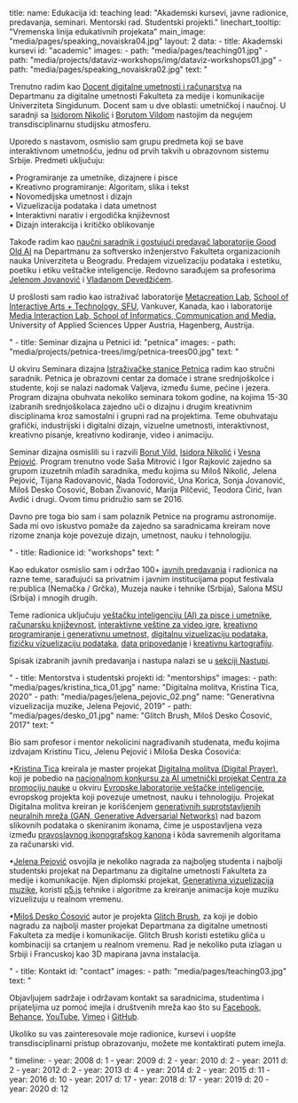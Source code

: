 title: 
    name: Edukacija
id: teaching
lead: "Akademski kursevi, javne radionice, predavanja, seminari. Mentorski rad. Studentski projekti."
linechart_tooltip: "Vremenska linija edukativnih projekata"
main_image: "media/pages/speaking_novaiskra04.jpg"
layout: 2
data:
    - title: Akademski kursevi
      id: "academic"
      images: 
        - path: "media/pages/teaching01.jpg"
        - path: "media/projects/dataviz-workshops/img/dataviz-workshops01.jpg"
        - path: "media/pages/speaking_novaiskra02.jpg"
      text: "<p>Trenutno radim kao <a href='https://fmk.singidunum.ac.rs/profesori/uros-krcadinac/' target='_blank'>Docent digitalne umetnosti i računarstva</a> na Departmanu za digitalne umetnosti Fakulteta za medije i komunikacije Univerziteta Singidunum. Docent sam u dve oblasti: umetničkoj i naučnoj. U saradnji sa <a href='https://fmk.singidunum.ac.rs/profesori/isidora-nikolic/' target='_blank'>Isidorom Nikolić</a> i <a href='https://fmk.singidunum.ac.rs/profesori/borut-vild/' target='_blank'>Borutom Vildom</a> nastojim da negujem transdisciplinarnu studijsku atmosferu.</p> 
<p>Uporedo s nastavom, osmislio sam grupu predmeta koji se bave interaktivnom umetnošću, jednu od prvih takvih u obrazovnom sistemu Srbije. Predmeti uključuju:</p>
<p><span class='italic-style'>
<span class='bullet-padding'>•</span> Programiranje za umetnike, dizajnere i pisce<br>
<span class='bullet-padding'>•</span> Kreativno programiranje: Algoritam, slika i tekst<br>
<span class='bullet-padding'>•</span> Novomedijska umetnost i dizajn<br>
<span class='bullet-padding'>•</span> Vizuelizacija podataka i data umetnost<br>
<span class='bullet-padding'>•</span> Interaktivni narativ i ergodička književnost<br>
<span class='bullet-padding'>•</span> Dizajn interakcija i kritičko oblikovanje</span></p>
<p>Takođe radim kao <a href='http://goodoldai.org/' target='_blank'>naučni saradnik i gostujući predavač laboratorije Good Old AI</a> na Departmanu za softversko inženjerstvo Fakulteta organizacionih nauka Univerziteta u Beogradu. Predajem vizuelizaciju podataka i estetiku, poetiku i etiku veštačke inteligencije. Redovno sarađujem sa profesorima <a href='https://jelenajovanovic.net/' target='_blank'>Jelenom Jovanović</a> i <a href='http://devedzic.fon.bg.ac.rs/' target='_blank'>Vladanom Devedžićem</a>.</p>
<p>U prošlosti sam radio kao istraživač laboratorije <a href='http://metacreation.net/' target='_blank'>Metacreation Lab</a>, <a href='http://www.sfu.ca/siat.html' target='_blank'>School of Interactive Arts + Technology, SFU</a>, Vankuver, Kanada, kao i laboratorije <a href='http://mi-lab.org/' target='_blank'>Media Interaction Lab,  School of Informatics, Communication and Media</a>, University of Applied Sciences Upper Austria, Hagenberg, Austrija.</p>" 
    - title: Seminar dizajna u Petnici
      id: "petnica"
      images: 
        - path: "media/projects/petnica-trees/img/petnica-trees00.jpg"
      text: "<p>U okviru Seminara dizajna <a href='http://petnica.rs/' target='_blank'>Istraživačke stanice Petnica</a> radim kao stručni saradnik. Petnica je obrazovni centar za domaće i strane srednjoškolce i studente, koji se nalazi nadomak Valjeva, između šume, pećine i jezera. Program dizajna obuhvata nekoliko seminara tokom godine, na kojima 15-30 izabranih srednjoškolaca zajedno uči o dizajnu i drugim kreativnim disciplinama kroz samostalni i grupni rad na projektima. Teme obuhvataju grafički, industrijski i digitalni dizajn, vizuelne umetnosti, interaktivnost, kreativno pisanje, kreativno kodiranje, video i animaciju.</p>
<p>Seminar dizajna osmislili su i razvili <a href='https://www.designed.rs/intervju/borut_vild' target='_blank'>Borut Vild</a>, <a href='https://www.designed.rs/intervju/isidora_nikolic' target='_blank'>Isidora Nikolić</a> i <a href='https://www.fsu.edu.rs/en/professor-vesna-pejovic/' target='_blank'>Vesna Pejović</a>. Program trenutno vode Saša Mitrović i Igor Rajković zajedno sa grupom izuzetnih mlađih saradnika, među kojima su Miloš Nikolić, Jelena Pejović, Tijana Radovanović, Nada Todorović, Una Korica, Sonja Jovanović, Miloš Desko Ćosović, Boban Živanović, Marija Pilčević, Teodora Ćirić, Ivan Avdić i drugi. Ovom timu pridružio sam se 2016.</p>
<p>Davno pre toga bio sam i sam polaznik Petnice na programu astronomije. Sada mi ovo iskustvo pomaže da zajedno sa saradnicama kreiram nove rizome znanja koje povezuje dizajn, umetnost, nauku i tehnologiju.</p>"
    - title: Radionice
      id: "workshops"
      text: "<p>Kao edukator osmislio sam i održao 100+ <a href='/rad/nastupi/'>javnih predavanja</a> i radionica na razne teme, sarađujući sa privatnim i javnim institucijama poput festivala re:publica (Nemačka / Grčka), Muzeja nauke i tehnike (Srbija), Salona MSU (Srbija) i mnogih drugih.</p>
<p>Teme radionica uključuju <a href='/rad/projekti/ai-art-workshops/'>veštačku inteligenciju (AI) za pisce i umetnike</a>, <a href='/rad/projekti/optimized-poetry'>računarsku književnost</a>, <a href='/rad/projekti/gamejam/'>interaktivne veštine za video igre</a>, <a href='/rad/projekti/gen-art-workshops/'>kreativno programiranje i generativnu umetnost</a>, <a href='/rad/projekti/dataviz-workshops/'>digitalnu vizuelizaciju podataka</a>, <a href='/rad/projekti/physical-dataviz-workshops/'>fizičku vizuelizaciju podataka</a>, <a href='/rad/projekti/data-storytelling-workshops/'>data pripovedanje</a> i <a href='/rad/projekti/kis-kafanas/'>kreativnu kartografiju</a>.</p>
<p>Spisak izabranih javnih predavanja i nastupa nalazi se u <a href='/rad/nastupi/'>sekciji Nastupi</a>.</p>"
    - title: Mentorstva i studentski projekti
      id: "mentorships"
      images: 
        - path: "media/pages/kristina_tica_01.jpg"
          name: "<span class='italic-style'>Digitalna molitva</span>, Kristina Tica, 2020"
        - path: "media/pages/jelena_pejovic_02.png"
          name: "<span class='italic-style'>Generativna vizuelizacija muzike</span>, Jelena Pejović, 2019"
        - path: "media/pages/desko_01.jpg"
          name: "<span class='italic-style'>Glitch Brush</span>, Miloš Desko Ćosović, 2017"
      text: "<p>Bio sam profesor i mentor nekolicini nagrađivanih studenata, među kojima izdvajam Kristinu Ticu, Jelenu Pejović i Miloša Deska Ćosovića:</p>
<p><span class='bullet-padding'>•</span><a href='https://ticakristina.com/' target='_blank'>Kristina Tica</a> kreirala je master projekat <span class='italic-style'><a href='https://ticakristina.com/Digital-Prayer' target='_blank'>Digitalna molitva (Digital Prayer)</a></span>, koji je pobedio na <a href='http://www.seecult.org/konkurs/poziv-za-ucesce-u-projektu-evropska-laboratorija-vestacke-inteligencije' target='_blank'>nacionalnom konkursu za AI umetnički projekat Centra za promociju nauke</a> u okviru <a href='https://ars.electronica.art/ailab/en/' target='_blank'>Evropske laboratorije veštačke inteligencije</a>, evropskog projekta koji povezuje umetnost, nauku i tehnologiju. Projekat <span class='italic-style'>Digitalna molitva</span> kreiran je korišćenjem <a href='https://en.wikipedia.org/wiki/Generative_adversarial_network' target='_blank'>generativnih suprotstavljenih neuralnih mreža (GAN, Generative Adversarial Networks)</a> nad bazom slikovnih podataka o skeniranim ikonama, čime je uspostavljena veza između <a href='https://en.wikipedia.org/wiki/Icon' target='_blank'>pravoslavnog ikonografskog kanona</a> i kôda savremenih algoritama za računarski vid.</p>
<p><span class='bullet-padding'>•</span><a href='https://www.instagram.com/sunflower0306/?hl=en' target='_blank'>Jelena Pejović</a> osvojila je nekoliko nagrada za najboljeg studenta i najbolji studentski projekat na Departmanu za digitalne umetnosti Fakulteta za medije i komunikacije. Njen diplomski projekat, <span class='italic-style'><a href='https://www.instagram.com/p/BrgPt37gOTX/' target='_blank'>Generativna vizuelizacija muzike</a></span>, koristi <a href='https://p5js.org/' target='_blank'>p5.js</a> tehnike i algoritme za kreiranje animacija koje muziku vizuelizuju u realnom vremenu.</p> 
<p><span class='bullet-padding'>•</span><a href='http://lakrc.com/' target='_blank'>Miloš Desko Ćosović</a> autor je projekta <span class='italic-style'><a href='https://www.amicentre.biz/residence-de-Milos-Cosovic-Desko.html?lang=fr' target='_blank'>Glitch Brush</a></span>, za koji je dobio nagradu za najbolji master projekat Departmana za digitalne umetnosti Fakulteta za medije i komunikacije. Glitch Brush koristi estetiku gliča u kombinaciji sa crtanjem u realnom vremenu. Rad je nekoliko puta izlagan u Srbiji i Francuskoj kao 3D mapirana javna instalacija.</p>"
    - title: Kontakt
      id: "contact"
      images: 
        - path: "media/pages/teaching03.jpg"
      text: "<p>Objavljujem sadržaje i održavam kontakt sa saradnicima, studentima i prijateljima uz pomoć imejla i društvenih mreža kao što su <a href='https://www.facebook.com/uros.krcadinac' target='_blank'>Facebook</a>, <a href='https://www.behance.net/krcadinac' target='_blank'>Behance</a>, <a href='https://www.youtube.com/user/uroskrcadinac' target='_blank'>YouTube</a>, <a href='https://vimeo.com/user11041734' target='_blank'>Vimeo</a> i <a href='https://github.com/parthenocissus' target='_blank'>GitHub</a>.</p>
<p>Ukoliko su vas zainteresovale moje radionice, kursevi i uopšte transdisciplinarni pristup obrazovanju, možete me kontaktirati putem imejla.</p>"
timeline:
    - year: 2008
      d: 1
    - year: 2009
      d: 2
    - year: 2010
      d: 2
    - year: 2011
      d: 2
    - year: 2012
      d: 2
    - year: 2013
      d: 4
    - year: 2014
      d: 2
    - year: 2015
      d: 11
    - year: 2016
      d: 10
    - year: 2017
      d: 17
    - year: 2018
      d: 17
    - year: 2019
      d: 20
    - year: 2020
      d: 12